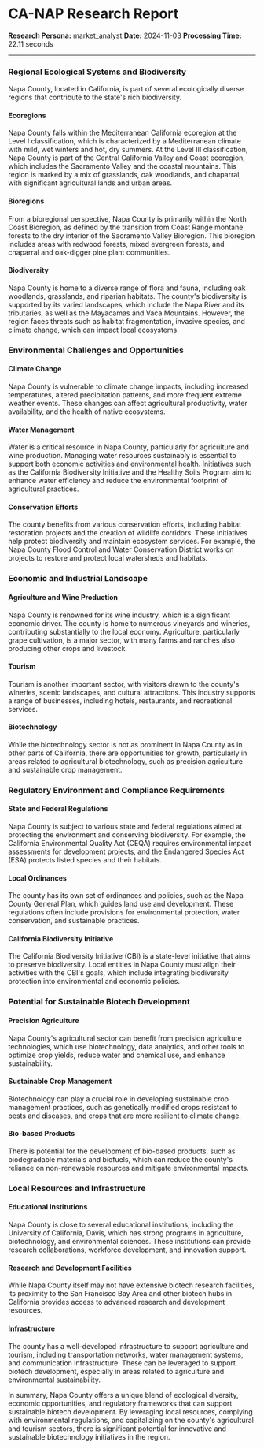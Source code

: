 # CA-NAP Research Report

**Research Persona:** market_analyst
**Date:** 2024-11-03
**Processing Time:** 22.11 seconds

---

### Regional Ecological Systems and Biodiversity

Napa County, located in California, is part of several ecologically diverse regions that contribute to the state's rich biodiversity.

#### Ecoregions
Napa County falls within the Mediterranean California ecoregion at the Level I classification, which is characterized by a Mediterranean climate with mild, wet winters and hot, dry summers.
At the Level III classification, Napa County is part of the Central California Valley and Coast ecoregion, which includes the Sacramento Valley and the coastal mountains. This region is marked by a mix of grasslands, oak woodlands, and chaparral, with significant agricultural lands and urban areas.

#### Bioregions
From a bioregional perspective, Napa County is primarily within the North Coast Bioregion, as defined by the transition from Coast Range montane forests to the dry interior of the Sacramento Valley Bioregion. This bioregion includes areas with redwood forests, mixed evergreen forests, and chaparral and oak-digger pine plant communities.

#### Biodiversity
Napa County is home to a diverse range of flora and fauna, including oak woodlands, grasslands, and riparian habitats. The county's biodiversity is supported by its varied landscapes, which include the Napa River and its tributaries, as well as the Mayacamas and Vaca Mountains. However, the region faces threats such as habitat fragmentation, invasive species, and climate change, which can impact local ecosystems.

### Environmental Challenges and Opportunities

#### Climate Change
Napa County is vulnerable to climate change impacts, including increased temperatures, altered precipitation patterns, and more frequent extreme weather events. These changes can affect agricultural productivity, water availability, and the health of native ecosystems.

#### Water Management
Water is a critical resource in Napa County, particularly for agriculture and wine production. Managing water resources sustainably is essential to support both economic activities and environmental health. Initiatives such as the California Biodiversity Initiative and the Healthy Soils Program aim to enhance water efficiency and reduce the environmental footprint of agricultural practices.

#### Conservation Efforts
The county benefits from various conservation efforts, including habitat restoration projects and the creation of wildlife corridors. These initiatives help protect biodiversity and maintain ecosystem services. For example, the Napa County Flood Control and Water Conservation District works on projects to restore and protect local watersheds and habitats.

### Economic and Industrial Landscape

#### Agriculture and Wine Production
Napa County is renowned for its wine industry, which is a significant economic driver. The county is home to numerous vineyards and wineries, contributing substantially to the local economy. Agriculture, particularly grape cultivation, is a major sector, with many farms and ranches also producing other crops and livestock.

#### Tourism
Tourism is another important sector, with visitors drawn to the county's wineries, scenic landscapes, and cultural attractions. This industry supports a range of businesses, including hotels, restaurants, and recreational services.

#### Biotechnology
While the biotechnology sector is not as prominent in Napa County as in other parts of California, there are opportunities for growth, particularly in areas related to agricultural biotechnology, such as precision agriculture and sustainable crop management.

### Regulatory Environment and Compliance Requirements

#### State and Federal Regulations
Napa County is subject to various state and federal regulations aimed at protecting the environment and conserving biodiversity. For example, the California Environmental Quality Act (CEQA) requires environmental impact assessments for development projects, and the Endangered Species Act (ESA) protects listed species and their habitats.

#### Local Ordinances
The county has its own set of ordinances and policies, such as the Napa County General Plan, which guides land use and development. These regulations often include provisions for environmental protection, water conservation, and sustainable practices.

#### California Biodiversity Initiative
The California Biodiversity Initiative (CBI) is a state-level initiative that aims to preserve biodiversity. Local entities in Napa County must align their activities with the CBI's goals, which include integrating biodiversity protection into environmental and economic policies.

### Potential for Sustainable Biotech Development

#### Precision Agriculture
Napa County's agricultural sector can benefit from precision agriculture technologies, which use biotechnology, data analytics, and other tools to optimize crop yields, reduce water and chemical use, and enhance sustainability.

#### Sustainable Crop Management
Biotechnology can play a crucial role in developing sustainable crop management practices, such as genetically modified crops resistant to pests and diseases, and crops that are more resilient to climate change.

#### Bio-based Products
There is potential for the development of bio-based products, such as biodegradable materials and biofuels, which can reduce the county's reliance on non-renewable resources and mitigate environmental impacts.

### Local Resources and Infrastructure

#### Educational Institutions
Napa County is close to several educational institutions, including the University of California, Davis, which has strong programs in agriculture, biotechnology, and environmental sciences. These institutions can provide research collaborations, workforce development, and innovation support.

#### Research and Development Facilities
While Napa County itself may not have extensive biotech research facilities, its proximity to the San Francisco Bay Area and other biotech hubs in California provides access to advanced research and development resources.

#### Infrastructure
The county has a well-developed infrastructure to support agriculture and tourism, including transportation networks, water management systems, and communication infrastructure. These can be leveraged to support biotech development, especially in areas related to agriculture and environmental sustainability.

In summary, Napa County offers a unique blend of ecological diversity, economic opportunities, and regulatory frameworks that can support sustainable biotech development. By leveraging local resources, complying with environmental regulations, and capitalizing on the county's agricultural and tourism sectors, there is significant potential for innovative and sustainable biotechnology initiatives in the region.